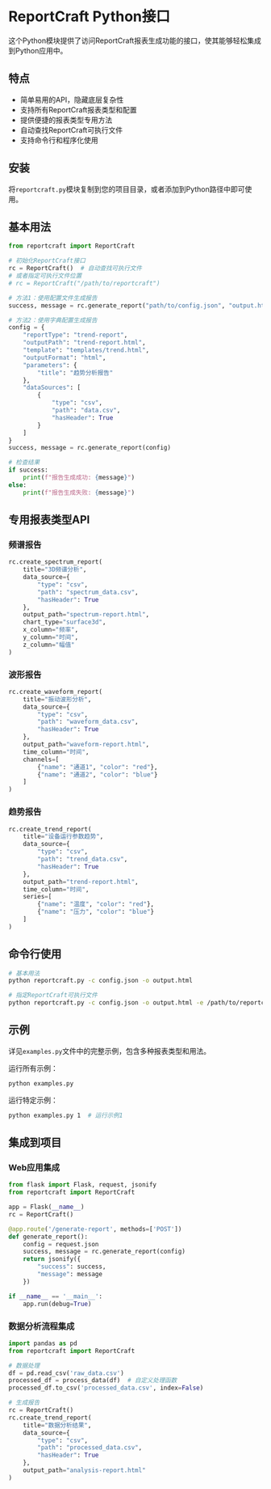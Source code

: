# ReportCraft Python接口

这个Python模块提供了访问ReportCraft报表生成功能的接口，使其能够轻松集成到Python应用中。

## 特点

- 简单易用的API，隐藏底层复杂性
- 支持所有ReportCraft报表类型和配置
- 提供便捷的报表类型专用方法
- 自动查找ReportCraft可执行文件
- 支持命令行和程序化使用

## 安装

将`reportcraft.py`模块复制到您的项目目录，或者添加到Python路径中即可使用。

## 基本用法

```python
from reportcraft import ReportCraft

# 初始化ReportCraft接口
rc = ReportCraft()  # 自动查找可执行文件
# 或者指定可执行文件位置
# rc = ReportCraft("/path/to/reportcraft")

# 方法1：使用配置文件生成报告
success, message = rc.generate_report("path/to/config.json", "output.html")

# 方法2：使用字典配置生成报告
config = {
    "reportType": "trend-report",
    "outputPath": "trend-report.html",
    "template": "templates/trend.html",
    "outputFormat": "html",
    "parameters": {
        "title": "趋势分析报告"
    },
    "dataSources": [
        {
            "type": "csv",
            "path": "data.csv",
            "hasHeader": True
        }
    ]
}
success, message = rc.generate_report(config)

# 检查结果
if success:
    print(f"报告生成成功: {message}")
else:
    print(f"报告生成失败: {message}")
```

## 专用报表类型API

### 频谱报告

```python
rc.create_spectrum_report(
    title="3D频谱分析",
    data_source={
        "type": "csv",
        "path": "spectrum_data.csv",
        "hasHeader": True
    },
    output_path="spectrum-report.html",
    chart_type="surface3d",
    x_column="频率",
    y_column="时间",
    z_column="幅值"
)
```

### 波形报告

```python
rc.create_waveform_report(
    title="振动波形分析",
    data_source={
        "type": "csv",
        "path": "waveform_data.csv",
        "hasHeader": True
    },
    output_path="waveform-report.html",
    time_column="时间",
    channels=[
        {"name": "通道1", "color": "red"},
        {"name": "通道2", "color": "blue"}
    ]
)
```

### 趋势报告

```python
rc.create_trend_report(
    title="设备运行参数趋势",
    data_source={
        "type": "csv",
        "path": "trend_data.csv",
        "hasHeader": True
    },
    output_path="trend-report.html",
    time_column="时间",
    series=[
        {"name": "温度", "color": "red"},
        {"name": "压力", "color": "blue"}
    ]
)
```

## 命令行使用

```bash
# 基本用法
python reportcraft.py -c config.json -o output.html

# 指定ReportCraft可执行文件
python reportcraft.py -c config.json -o output.html -e /path/to/reportcraft
```

## 示例

详见`examples.py`文件中的完整示例，包含多种报表类型和用法。

运行所有示例：
```bash
python examples.py
```

运行特定示例：
```bash
python examples.py 1  # 运行示例1
```

## 集成到项目

### Web应用集成

```python
from flask import Flask, request, jsonify
from reportcraft import ReportCraft

app = Flask(__name__)
rc = ReportCraft()

@app.route('/generate-report', methods=['POST'])
def generate_report():
    config = request.json
    success, message = rc.generate_report(config)
    return jsonify({
        "success": success,
        "message": message
    })

if __name__ == '__main__':
    app.run(debug=True)
```

### 数据分析流程集成

```python
import pandas as pd
from reportcraft import ReportCraft

# 数据处理
df = pd.read_csv('raw_data.csv')
processed_df = process_data(df)  # 自定义处理函数
processed_df.to_csv('processed_data.csv', index=False)

# 生成报告
rc = ReportCraft()
rc.create_trend_report(
    title="数据分析结果",
    data_source={
        "type": "csv",
        "path": "processed_data.csv",
        "hasHeader": True
    },
    output_path="analysis-report.html"
)
```
